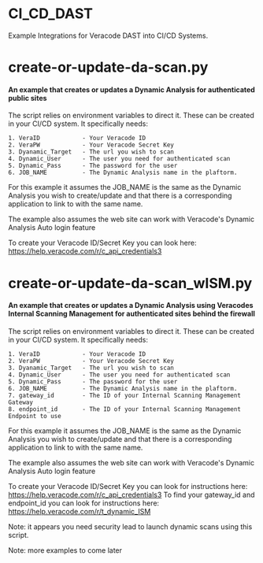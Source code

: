 # CI_CD_DAST

Example Integrations for Veracode DAST into CI/CD Systems.

# create-or-update-da-scan.py
#### An example that creates or updates a Dynamic Analysis for authenticated public sites

The script relies on environment variables to direct it.  These can be created in your CI/CD system.  It specifically needs:

    1. VeraID            - Your Veracode ID 
    2. VeraPW            - Your Veracode Secret Key
    3. Dyanamic_Target   - The url you wish to scan
    4. Dynamic_User      - The user you need for authenticated scan
    5. Dynamic_Pass      - The password for the user
    6. JOB_NAME          - The Dynamic Analysis name in the plaftorm.  

For this example it assumes the JOB_NAME is the same as the Dynamic Analysis you wish to create/update and that there is a corresponding application to link to with the same name.

The example also assumes the web site can work with Veracode's Dynamic Analysis Auto login feature

To create your Veracode ID/Secret Key you can look here: https://help.veracode.com/r/c_api_credentials3

# create-or-update-da-scan_wISM.py
#### An example that creates or updates a Dynamic Analysis using Veracodes Internal Scanning Management for authenticated sites behind the firewall

The script relies on environment variables to direct it.  These can be created in your CI/CD system.  It specifically needs:

    1. VeraID            - Your Veracode ID 
    2. VeraPW            - Your Veracode Secret Key
    3. Dyanamic_Target   - The url you wish to scan
    4. Dynamic_User      - The user you need for authenticated scan
    5. Dynamic_Pass      - The password for the user
    6. JOB_NAME          - The Dynamic Analysis name in the plaftorm. 
    7. gateway_id        - The ID of your Internal Scanning Management Gateway
    8. endpoint_id       - The ID of your Internal Scanning Management Endpoint to use 

For this example it assumes the JOB_NAME is the same as the Dynamic Analysis you wish to create/update and that there is a corresponding application to link to with the same name.

The example also assumes the web site can work with Veracode's Dynamic Analysis Auto login feature

To create your Veracode ID/Secret Key you can look for instructions here: https://help.veracode.com/r/c_api_credentials3
To find your gateway_id and endpoint_id you can look for instructions here: https://help.veracode.com/r/t_dynamic_ISM

Note: it appears you need security lead to launch dynamic scans using this script.

Note: more examples to come later
